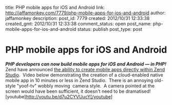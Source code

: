 title: PHP mobile apps for iOS and Android
link: http://jaffamonkey.com/7779/php-mobile-apps-for-ios-and-android
author: jaffamonkey
description: 
post_id: 7779
created: 2012/10/31 12:33:38
created_gmt: 2012/10/31 12:33:38
comment_status: open
post_name: php-mobile-apps-for-ios-and-android
status: publish
post_type: post

# PHP mobile apps for iOS and Android

_**PHP developers can now build mobile apps for iOS and Android — in PHP!**_ Zend have announced [the ability to create mobile apps directly within Zend Studio](http://venturebeat.com/2012/10/23/huge-news-php-developers-can-now-design-build-and-publish-mobile-apps-right-in-zend-studio/).  Video below demonstrating the creation of a cloud-enabled native mobile app in 10 minutes or less in Zend Studio.  There is an annoying old-style "yoof-tv" wobbly moving  camera style.  A camera pointed at the screen would have been sufficient, it doesn't need to be dramatised! [youtube]http://youtu.be/d7u2CYVUucY[/youtube]